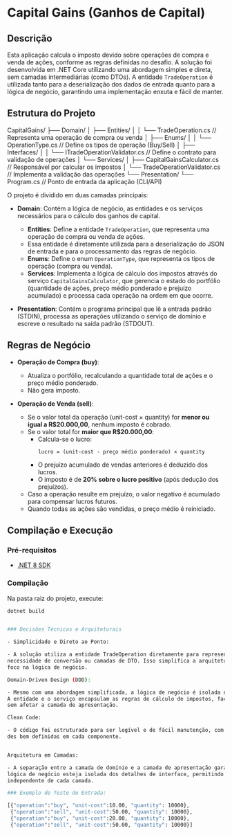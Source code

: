 # Capital Gains (Ganhos de Capital)

## Descrição

Esta aplicação calcula o imposto devido sobre operações de compra e venda de ações, conforme as regras definidas no desafio. 
A solução foi desenvolvida em .NET Core utilizando uma abordagem simples e direta, sem camadas intermediárias (como DTOs). A entidade `TradeOperation` é utilizada tanto para a deserialização dos dados de entrada quanto para a lógica de negócio, garantindo uma implementação enxuta e fácil de manter.

## Estrutura do Projeto

CapitalGains/
├── Domain/
│   ├── Entities/
│   │   └── TradeOperation.cs            // Representa uma operação de compra ou venda
│   ├── Enums/
│   │   └── OperationType.cs              // Define os tipos de operação (Buy/Sell)
│   ├── Interfaces/
│   │   └── ITradeOperationValidator.cs   // Define o contrato para validação de operações
│   └── Services/
│       ├── CapitalGainsCalculator.cs     // Responsável por calcular os impostos
│       └── TradeOperationValidator.cs    // Implementa a validação das operações
└── Presentation/
    └── Program.cs                        // Ponto de entrada da aplicação (CLI/API)
    
O projeto é dividido em duas camadas principais:

- **Domain**: Contém a lógica de negócio, as entidades e os serviços necessários para o cálculo dos ganhos de capital.
  - **Entities**: Define a entidade `TradeOperation`, que representa uma operação de compra ou venda de ações.
  - Essa entidade é diretamente utilizada para a deserialização do JSON de entrada e para o processamento das regras de negócio.
  - **Enums**: Define o enum `OperationType`, que representa os tipos de operação (compra ou venda).
  - **Services**: Implementa a lógica de cálculo dos impostos através do serviço `CapitalGainsCalculator`, que gerencia o estado do portfólio (quantidade de ações, preço médio ponderado e prejuízo acumulado) e processa cada operação na ordem em que ocorre.

- **Presentation**: Contém o programa principal que lê a entrada padrão (STDIN), processa as operações utilizando o serviço de domínio e escreve o resultado na saída padrão (STDOUT).

## Regras de Negócio

- **Operação de Compra (buy)**:
  - Atualiza o portfólio, recalculando a quantidade total de ações e o preço médio ponderado.
  - Não gera imposto.

- **Operação de Venda (sell)**:
  - Se o valor total da operação (unit-cost × quantity) for **menor ou igual a R$20.000,00**, nenhum imposto é cobrado.
  - Se o valor total for **maior que R$20.000,00**:
    - Calcula-se o lucro:
      ```
      lucro = (unit-cost - preço médio ponderado) × quantity
      ```
    - O prejuízo acumulado de vendas anteriores é deduzido dos lucros.
    - O imposto é de **20% sobre o lucro positivo** (após dedução dos prejuízos).
  - Caso a operação resulte em prejuízo, o valor negativo é acumulado para compensar lucros futuros.
  - Quando todas as ações são vendidas, o preço médio é reiniciado.

## Compilação e Execução

### Pré-requisitos

- [.NET 8 SDK](https://dotnet.microsoft.com/download/dotnet/8.0)

### Compilação

Na pasta raiz do projeto, execute:

```bash
dotnet build


### Decisões Técnicas e Arquiteturais

- Simplicidade e Direto ao Ponto:

- A solução utiliza a entidade TradeOperation diretamente para representar as operações, eliminando a 
necessidade de conversão ou camadas de DTO. Isso simplifica a arquitetura e reduz o código, mantendo o 
foco na lógica de negócio.

Domain-Driven Design (DDD):

- Mesmo com uma abordagem simplificada, a lógica de negócio é isolada na camada de domínio. 
A entidade e o serviço encapsulam as regras de cálculo de impostos, facilitando futuras extensões 
sem afetar a camada de apresentação.

Clean Code:

- O código foi estruturado para ser legível e de fácil manutenção, com comentários explicativos e responsabilida
des bem definidas em cada componente.


Arquitetura em Camadas:

- A separação entre a camada de domínio e a camada de apresentação garante que a 
lógica de negócio esteja isolada dos detalhes de interface, permitindo uma evolução 
independente de cada camada.

### Exemplo de Teste de Entrada:

[{"operation":"buy", "unit-cost":10.00, "quantity": 10000},
 {"operation":"sell", "unit-cost":50.00, "quantity": 10000},
 {"operation":"buy", "unit-cost":20.00, "quantity": 10000},
 {"operation":"sell", "unit-cost":50.00, "quantity": 10000}]

